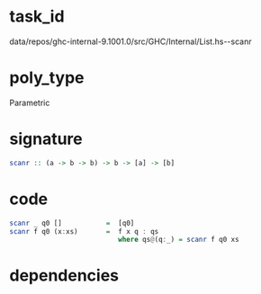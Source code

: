 
# task_id
data/repos/ghc-internal-9.1001.0/src/GHC/Internal/List.hs--scanr

# poly_type
Parametric

# signature
```haskell
scanr :: (a -> b -> b) -> b -> [a] -> [b]
```   

# code
```haskell
scanr _ q0 []           =  [q0]
scanr f q0 (x:xs)       =  f x q : qs
                           where qs@(q:_) = scanr f q0 xs
```

# dependencies
